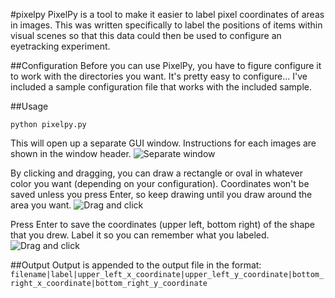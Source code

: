 #pixelpy
PixelPy is a tool to make it easier to label pixel coordinates of areas in images. This was written specifically to label 
the positions of items within visual scenes so that this data could then be used to configure an eyetracking experiment.

##Configuration
Before you can use PixelPy, you have to figure configure it to work with the directories you want. It's pretty easy to configure... I've included a sample
configuration file that works with the included sample.

##Usage

```python pixelpy.py```

This will open up a separate GUI window. Instructions for each images are shown in the window header.
![Separate window](https://raw.githubusercontent.com/llinda/pixelpy/master/screenshots/pixelpy_sample1.png)

By clicking and dragging, you can draw a rectangle or oval in whatever color you want (depending on your configuration). Coordinates won't be saved unless you
press Enter, so keep drawing until you draw around the area you want.
![Drag and click](https://raw.githubusercontent.com/llinda/pixelpy/master/screenshots/pixelpy_sample2.png)

Press Enter to save the coordinates (upper left, bottom right) of the shape that you drew. Label it so you can remember what you labeled.
![Drag and click](https://raw.githubusercontent.com/llinda/pixelpy/master/screenshots/pixelpy_sample3.png)

##Output
Output is appended to the output file in the format:
`filename|label|upper_left_x_coordinate|upper_left_y_coordinate|bottom_right_x_coordinate|bottom_right_y_coordinate`




